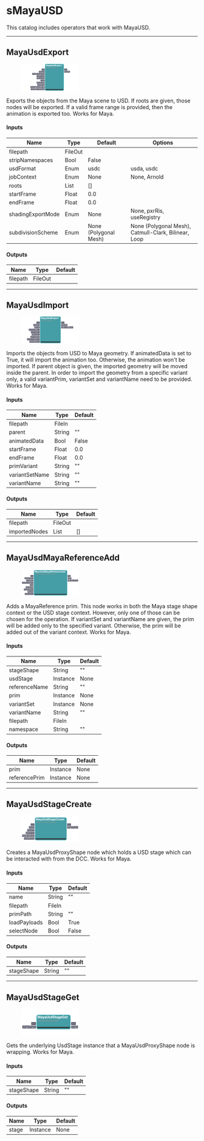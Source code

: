 # sMayaUSD
This catalog includes operators that work with MayaUSD.

---
## MayaUsdExport

<figure style="width: 30%">
	<img src="images/MayaUsdExport.png" alt="Node UI">
	<figcaption></figcaption>
</figure>

Exports the objects from the Maya scene to USD.
If roots are given, those nodes will be exported.
If a valid frame range is provided, then the animation is exported too.
Works for Maya.



#### Inputs
| Name | Type | Default | Options
| --- | --- | --- | --- |
| filepath | FileOut |  | 
| stripNamespaces | Bool | False | 
| usdFormat | Enum | usdc | usda, usdc
| jobContext | Enum | None | None, Arnold
| roots | List | [] | 
| startFrame | Float | 0.0 | 
| endFrame | Float | 0.0 | 
| shadingExportMode | Enum | None | None, pxrRis, useRegistry
| subdivisionScheme | Enum | None (Polygonal Mesh) | None (Polygonal Mesh), Catmull-Clark, Bilinear, Loop

#### Outputs
| Name | Type | Default |
| --- | --- | --- |
| filepath | FileOut | 


---
## MayaUsdImport

<figure style="width: 30%">
	<img src="images/MayaUsdImport.png" alt="Node UI">
	<figcaption></figcaption>
</figure>

Imports the objects from USD to Maya geometry.
If animatedData is set to True, it will import the animation too. Otherwise, the animation won't be imported.
If parent object is given, the imported geometry will be moved inside the parent.
In order to import the geometry from a specific variant only,
a valid variantPrim, variantSet and variantName need to be provided.
Works for Maya.



#### Inputs
| Name | Type | Default
| --- | --- | --- |
| filepath | FileIn | 
| parent | String | ""
| animatedData | Bool | False
| startFrame | Float | 0.0
| endFrame | Float | 0.0
| primVariant | String | ""
| variantSetName | String | ""
| variantName | String | ""

#### Outputs
| Name | Type | Default |
| --- | --- | --- |
| filepath | FileOut | 
| importedNodes | List | []


---
## MayaUsdMayaReferenceAdd

<figure style="width: 30%">
	<img src="images/MayaUsdMayaReferenceAdd.png" alt="Node UI">
	<figcaption></figcaption>
</figure>

Adds a MayaReference prim.
This node works in both the Maya stage shape context or the USD stage context. However, only one of those can be chosen for the
operation.
If variantSet and variantName are given, the prim will be added only to the specified variant.
Otherwise, the prim will be added out of the variant context.
Works for Maya.



#### Inputs
| Name | Type | Default
| --- | --- | --- |
| stageShape | String | ""
| usdStage | Instance | None
| referenceName | String | ""
| prim | Instance | None
| variantSet | Instance | None
| variantName | String | ""
| filepath | FileIn | 
| namespace | String | ""

#### Outputs
| Name | Type | Default |
| --- | --- | --- |
| prim | Instance | None
| referencePrim | Instance | None


---
## MayaUsdStageCreate

<figure style="width: 30%">
	<img src="images/MayaUsdStageCreate.png" alt="Node UI">
	<figcaption></figcaption>
</figure>

Creates a MayaUsdProxyShape node which holds a USD stage which can be interacted with from the DCC.
Works for Maya.



#### Inputs
| Name | Type | Default
| --- | --- | --- |
| name | String | ""
| filepath | FileIn | 
| primPath | String | ""
| loadPayloads | Bool | True
| selectNode | Bool | False

#### Outputs
| Name | Type | Default |
| --- | --- | --- |
| stageShape | String | ""


---
## MayaUsdStageGet

<figure style="width: 30%">
	<img src="images/MayaUsdStageGet.png" alt="Node UI">
	<figcaption></figcaption>
</figure>

Gets the underlying UsdStage instance that a MayaUsdProxyShape node is wrapping.
Works for Maya.



#### Inputs
| Name | Type | Default
| --- | --- | --- |
| stageShape | String | ""

#### Outputs
| Name | Type | Default |
| --- | --- | --- |
| stage | Instance | None


